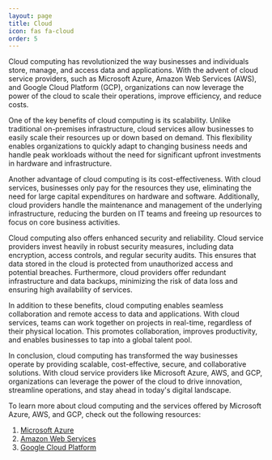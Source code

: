 ```yaml
---
layout: page
title: Cloud
icon: fas fa-cloud
order: 5
---
```


Cloud computing has revolutionized the way businesses and individuals store, manage, and access data and applications. With the advent of cloud service providers, such as Microsoft Azure, Amazon Web Services (AWS), and Google Cloud Platform (GCP), organizations can now leverage the power of the cloud to scale their operations, improve efficiency, and reduce costs.

One of the key benefits of cloud computing is its scalability. Unlike traditional on-premises infrastructure, cloud services allow businesses to easily scale their resources up or down based on demand. This flexibility enables organizations to quickly adapt to changing business needs and handle peak workloads without the need for significant upfront investments in hardware and infrastructure.

Another advantage of cloud computing is its cost-effectiveness. With cloud services, businesses only pay for the resources they use, eliminating the need for large capital expenditures on hardware and software. Additionally, cloud providers handle the maintenance and management of the underlying infrastructure, reducing the burden on IT teams and freeing up resources to focus on core business activities.

Cloud computing also offers enhanced security and reliability. Cloud service providers invest heavily in robust security measures, including data encryption, access controls, and regular security audits. This ensures that data stored in the cloud is protected from unauthorized access and potential breaches. Furthermore, cloud providers offer redundant infrastructure and data backups, minimizing the risk of data loss and ensuring high availability of services.

In addition to these benefits, cloud computing enables seamless collaboration and remote access to data and applications. With cloud services, teams can work together on projects in real-time, regardless of their physical location. This promotes collaboration, improves productivity, and enables businesses to tap into a global talent pool.

In conclusion, cloud computing has transformed the way businesses operate by providing scalable, cost-effective, secure, and collaborative solutions. With cloud service providers like Microsoft Azure, AWS, and GCP, organizations can leverage the power of the cloud to drive innovation, streamline operations, and stay ahead in today's digital landscape.

To learn more about cloud computing and the services offered by Microsoft Azure, AWS, and GCP, check out the following resources:

1. [Microsoft Azure](/posts/cloud/azure/introduction-to-azure)
2. [Amazon Web Services](/posts/cloud/aws/introduction-to-aws)
3. [Google Cloud Platform](/posts/cloud/gcp/introduction-to-gcp)
